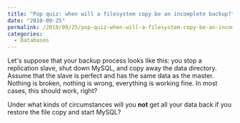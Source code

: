 ```yaml
---
title: "Pop quiz: when will a filesystem copy be an incomplete backup?"
date: "2010-09-25"
permalink: /2010/09/25/pop-quiz-when-will-a-filesystem-copy-be-an-incomplete-backup/
categories:
  - Databases
---
```

Let's suppose that your backup process looks like this: you stop a replication slave, shut down MySQL, and copy away the data directory. Assume that the slave is perfect and has the same data as the master. Nothing is broken, nothing is wrong, everything is working fine. In most cases, this should work, right?

Under what kinds of circumstances will you **not** get all your data back if you restore the file copy and start MySQL?
